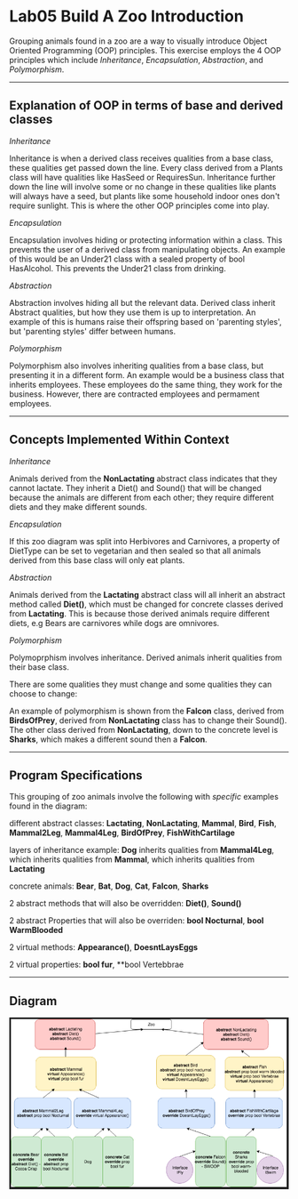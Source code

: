 # Lab05 Build A Zoo Introduction
Grouping animals found in a zoo are a way to visually introduce Object Oriented Programming (OOP) principles. This exercise employs the 4 OOP principles which include _Inheritance_, _Encapsulation_, _Abstraction_, and _Polymorphism_.

---
## Explanation of OOP in terms of base and derived classes
_Inheritance_

Inheritance is when a derived class receives qualities from a base class, these qualities get passed down the line.  Every class derived from a Plants class will have qualities like HasSeed or RequiresSun.  Inheritance further down the line will involve some or no change in these qualities like plants will always have a seed, but plants like some household indoor ones don't require sunlight.  This is where the other OOP principles come into play.

_Encapsulation_

Encapsulation involves hiding or protecting information within a class.  This prevents the user of a derived class from manipulating objects.  An example of this would be an Under21 class with a sealed property of bool HasAlcohol.  This prevents the Under21 class from drinking. 

_Abstraction_

Abstraction involves hiding all but the relevant data.  Derived class inherit Abstract qualities, but how they use them is up to interpretation.  An example of this is humans raise their offspring based on 'parenting styles', but 'parenting styles' differ between humans.

_Polymorphism_

Polymorphism also involves inheriting qualities from a base class, but presenting it in a different form.  An example would be a business class that inherits employees.  These employees do the same thing, they work for the business.  However, there are contracted employees and permament employees. 

---
## Concepts Implemented Within Context
_Inheritance_

Animals derived from the **NonLactating** abstract class indicates that they cannot lactate.  They inherit a Diet() and Sound() that will be changed because the animals are different from each other; they require different diets and they make different sounds.

_Encapsulation_

If this zoo diagram was split into Herbivores and Carnivores, a property of DietType can be set to vegetarian and then sealed so that all animals derived from this base class will only eat plants.

_Abstraction_

Animals derived from the **Lactating** abstract class will all inherit an abstract method called **Diet()**, which must be changed for concrete classes derived from **Lactating**.  This is because those derived animals require different diets, e.g Bears are carnivores while dogs are omnivores.

_Polymorphism_

Polymoprphism involves inheritance.  Derived animals inherit qualities from their base class.  

There are some qualities they must change and some qualities they can choose to change:  

An example of polymorphism is shown from the **Falcon** class, derived from **BirdsOfPrey**, derived from **NonLactating** class has to change their Sound().  The other class derived from **NonLactating**, down to the concrete level is **Sharks**, which makes a different sound then a **Falcon**.

---

## Program Specifications
This grouping of zoo animals involve the following with _specific_ examples found in the diagram:

different abstract classes: **Lactating**, **NonLactating**, **Mammal**, **Bird**, **Fish**, **Mammal2Leg**, **Mammal4Leg**, **BirdOfPrey**, **FishWithCartilage**

layers of inheritance example: **Dog** inherits qualities from **Mammal4Leg**, which inherits qualities from **Mammal**, which inherits qualities from **Lactating**

concrete animals: **Bear**, **Bat**, **Dog**, **Cat**, **Falcon**, **Sharks**

2 abstract methods that will also be overridden: **Diet()**, **Sound()**

2 abstract Properties that will also be overriden: **bool Nocturnal**, **bool WarmBlooded**

2 virtual methods: **Appearance()**, **DoesntLaysEggs**

2 virtual properties: **bool fur**, **bool Vertebbrae

---

## Diagram
![Build a Zoo](/zoo.png)
